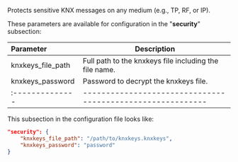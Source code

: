 Protects sensitive KNX messages on any medium (e.g., TP, RF, or IP).

These parameters are available for configuration in the "**security**" subsection:

| **Parameter**     | **Description**                                            |
|:------------------|------------------------------------------------------------|
| knxkeys_file_path | Full path to the knxkeys file including the file name.     |
| knxkeys_password  | Password to decrypt the knxkeys file.                      |
| :--------------   | ---------------------------------------------------------- |

This subsection in the configuration file looks like:

```json
"security": {
    "knxkeys_file_path": "/path/to/knxkeys.knxkeys",
    "knxkeys_password": "password"
}
```
